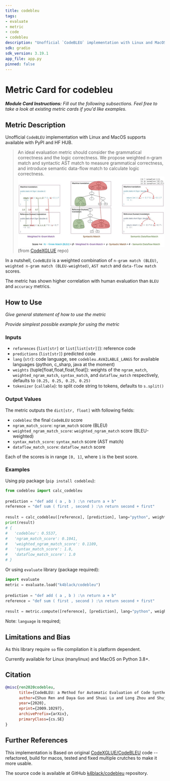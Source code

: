 ```yaml
---
title: codebleu
tags:
- evaluate
- metric
- code
- codebleu
description: "Unofficial `CodeBLEU` implementation with Linux and MacOS supports available with PyPI and HF HUB."
sdk: gradio
sdk_version: 3.19.1
app_file: app.py
pinned: false
---
```


# Metric Card for codebleu

***Module Card Instructions:*** *Fill out the following subsections. Feel free to take a look at existing metric cards if you'd like examples.*

## Metric Description
Unofficial `CodeBLEU` implementation with Linux and MacOS supports available with PyPI and HF HUB.  

> An ideal evaluation metric should consider the grammatical correctness and the logic correctness.
> We propose weighted n-gram match and syntactic AST match to measure grammatical correctness, and introduce semantic data-flow match to calculate logic correctness.
> ![CodeBLEU](CodeBLEU.jpg)  
(from [CodeXGLUE](https://github.com/microsoft/CodeXGLUE/tree/main/Code-Code/code-to-code-trans/evaluator/CodeBLEU) repo)

In a nutshell, `CodeBLEU` is a weighted combination of `n-gram match (BLEU)`, `weighted n-gram match (BLEU-weighted)`, `AST match` and `data-flow match` scores.

The metric has shown higher correlation with human evaluation than `BLEU` and `accuracy` metrics.

## How to Use
*Give general statement of how to use the metric*

*Provide simplest possible example for using the metric*

### Inputs

- `refarences` (`list[str]` or `list[list[str]]`): reference code
- `predictions` (`list[str]`) predicted code
- `lang` (`str`): code language, see `codebleu.AVAILABLE_LANGS` for available languages (python, c_sharp, java at the moment)
- `weights` (tuple[float,float,float,float]): weights of the `ngram_match`, `weighted_ngram_match`, `syntax_match`, and `dataflow_match` respectively, defaults to `(0.25, 0.25, 0.25, 0.25)`
- `tokenizer` (`callable`): to split code string to tokens, defaults to `s.split()`


### Output Values

[//]: # (*Explain what this metric outputs and provide an example of what the metric output looks like. Modules should return a dictionary with one or multiple key-value pairs, e.g. {"bleu" : 6.02}*)

[//]: # (*State the range of possible values that the metric's output can take, as well as what in that range is considered good. For example: "This metric can take on any value between 0 and 100, inclusive. Higher scores are better."*)

The metric outputs the `dict[str, float]` with following fields:
- `codebleu`: the final `CodeBLEU` score
- `ngram_match_score`: `ngram_match` score (BLEU)
- `weighted_ngram_match_score`: `weighted_ngram_match` score (BLEU-weighted)
- `syntax_match_score`: `syntax_match` score (AST match)
- `dataflow_match_score`: `dataflow_match` score

Each of the scores is in range `[0, 1]`, where `1` is the best score.


### Examples

[//]: # (*Give code examples of the metric being used. Try to include examples that clear up any potential ambiguity left from the metric description above. If possible, provide a range of examples that show both typical and atypical results, as well as examples where a variety of input parameters are passed.*)

Using pip package (`pip install codebleu`):
```python
from codebleu import calc_codebleu

prediction = "def add ( a , b ) :\n return a + b"
reference = "def sum ( first , second ) :\n return second + first"

result = calc_codebleu([reference], [prediction], lang="python", weights=(0.25, 0.25, 0.25, 0.25), tokenizer=None)
print(result)
# {
#   'codebleu': 0.5537, 
#   'ngram_match_score': 0.1041, 
#   'weighted_ngram_match_score': 0.1109, 
#   'syntax_match_score': 1.0, 
#   'dataflow_match_score': 1.0
# }
```

Or using `evaluate` library (package required):
```python
import evaluate
metric = evaluate.load("k4black/codebleu")

prediction = "def add ( a , b ) :\n return a + b"
reference = "def sum ( first , second ) :\n return second + first"

result = metric.compute([reference], [prediction], lang="python", weights=(0.25, 0.25, 0.25, 0.25), tokenizer=None)
```

Note: `language` is required;


## Limitations and Bias

[//]: # (*Note any known limitations or biases that the metric has, with links and references if possible.*)

As this library require `so` file compilation it is platform dependent.

Currently available for Linux (manylinux) and MacOS on Python 3.8+. 


## Citation
```bibtex
@misc{ren2020codebleu,
      title={CodeBLEU: a Method for Automatic Evaluation of Code Synthesis}, 
      author={Shuo Ren and Daya Guo and Shuai Lu and Long Zhou and Shujie Liu and Duyu Tang and Neel Sundaresan and Ming Zhou and Ambrosio Blanco and Shuai Ma},
      year={2020},
      eprint={2009.10297},
      archivePrefix={arXiv},
      primaryClass={cs.SE}
}
```

## Further References

This implementation is Based on original [CodeXGLUE/CodeBLEU](https://github.com/microsoft/CodeXGLUE/tree/main/Code-Code/code-to-code-trans/evaluator/CodeBLEU) code -- refactored, build for macos, tested and fixed multiple crutches to make it more usable.

The source code is available at GitHub [k4black/codebleu](https://github.com/k4black/codebleu) repository.

